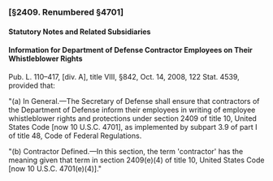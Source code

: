 ### [§2409. Renumbered §4701] ###

#### **Statutory Notes and Related Subsidiaries** ####

#### Information for Department of Defense Contractor Employees on Their Whistleblower Rights ####

Pub. L. 110–417, [div. A], title VIII, §842, Oct. 14, 2008, 122 Stat. 4539, provided that:

"(a) In General.—The Secretary of Defense shall ensure that contractors of the Department of Defense inform their employees in writing of employee whistleblower rights and protections under section 2409 of title 10, United States Code [now 10 U.S.C. 4701], as implemented by subpart 3.9 of part I of title 48, Code of Federal Regulations.

"(b) Contractor Defined.—In this section, the term 'contractor' has the meaning given that term in section 2409(e)(4) of title 10, United States Code [now 10 U.S.C. 4701(e)(4)]."